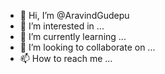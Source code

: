 - 👋 Hi, I’m @AravindGudepu
- 👀 I’m interested in ...
- 🌱 I’m currently learning ...
- 💞️ I’m looking to collaborate on ...
- 📫 How to reach me ...

<!---
AravindGudepu/AravindGudepu is a ✨ special ✨ repository because its `README.md` (this file) appears on your GitHub profile.
You can click the Preview link to take a look at your changes.
--->
